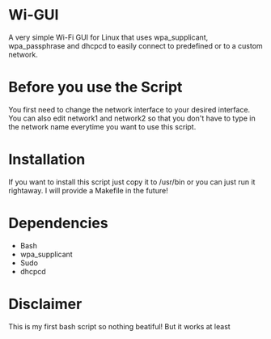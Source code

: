 # Wi-GUI
A very simple Wi-Fi GUI for Linux that uses wpa_supplicant, wpa_passphrase and dhcpcd to
easily connect to predefined or to a custom network.

# Before you use the Script
You first need to change the network interface to your desired interface.
You can also edit network1 and network2 so that you don't have to type
in the network name everytime you want to use this script.

# Installation
If you want to install this script just copy it to /usr/bin or you can
just run it rightaway.
I will provide a Makefile in the future!

# Dependencies
- Bash
- wpa_supplicant
- Sudo
- dhcpcd

# Disclaimer
This is my first bash script so nothing beatiful! But it works at least
